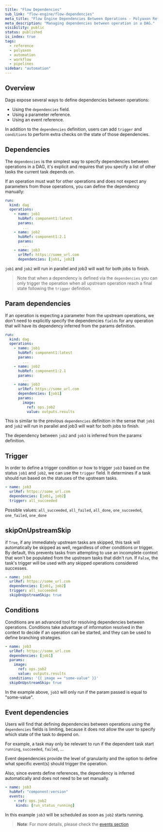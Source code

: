 ```yaml
---
title: "Flow Dependencies"
sub_link: "flow-engine/flow-dependencies"
meta_title: "Flow Engine Dependencies Between Operations - Polyaxon References"
meta_description: "Managing dependencies between operation in a DAG."
visibility: public
status: published
is_index: true
tags:
  - reference
  - polyaxon
  - automation
  - workflow
  - pipelines
sidebar: "automation"
---
```


## Overview

Dags expose several ways to define dependencies between operations:
 * Using the `dependencies` field.
 * Using a parameter reference.
 * Using an event reference.

In addition to the `dependencies` definition, users can add `trigger` and `conditions`
to perform extra checks on the state of those dependencies.

## Dependencies

The `dependencies` is the simplest way to specify dependencies between operations in a DAG, 
it's explicit and requires that you specify a list of other tasks the current task depends on.

If an operation must wait for other operations and does not expect
any parameters from those operations, you can define the dependency manually:

```yaml
run:
  kind: dag
  operations:
    - name: job1
      hubRef: component1:latest
      params:
        ...
    - name: job2
      hubRef: component1:2.1
      params:
        ...
    - name: job3
      urlRef: https://some_url.com
      dependencies: [job1, job2]
```

`job1` and `job2` will run in parallel and job3 will wait for both jobs to finish.

> Note that when a dependency is defined via the `dependencies` you can only trigger the operation 
when all upstream operation reach a final state following the `trigger` definition.

## Param dependencies

If an operation is expecting a parameter from the upstream operations,
we don't need to explicitly specify the dependencies `fields` for any operation that will have 
its dependency inferred from the params definition.

```yaml
run:
  kind: dag
  operations:
    - name: job1
      hubRef: component1:latest
      params:
        ...
    - name: job2
      hubRef: component1:2.1
      params:
        ...
    - name: job3
      urlRef: https://some_url.com
      dependencies: [job1]
      params:
        image:
          ref: ops.job2
          value: outputs.results
```

This is similar to the previous `dependencies` definition in the sense that
`job1` and `job2` will run in parallel and job3 will wait for both jobs to finish.

The dependency between `job2` and `job3` is inferred from the params definition.

## Trigger

In order to define a trigger condition or how to trigger `job3` based on the status `job1` and `job2`,
we can use the `trigger` field.
It determines if a task should run based on the statuses of the upstream tasks.

```yaml
- name: job3
  urlRef: https://some_url.com
  dependencies: [job1, job2]
  trigger: all_succeeded
```

Possible values: `all_succeeded`, `all_failed`, `all_done`, `one_succeeded`, `one_failed`, `one_done`

## skipOnUpstreamSkip

if `True`, if any immediately upstream tasks are skipped,
this task will automatically be skipped as well, regardless of other conditions or trigger.
By default, this prevents tasks from attempting to use an incomplete context
that won't be populated from the upstream tasks that didn't run.
If `False`, the task's trigger will be used with any skipped operations considered successes.

```yaml
- name: job3
  urlRef: https://some_url.com
  dependencies: [job1, job2]
  trigger: all_succeeded
  skipOnUpstreamSkip: true
```

## Conditions

Conditions are an advanced tool for resolving dependencies between operations.
Conditions take advantage of information resolved in the context to decide if an operation
can be started, and they can be used to define branching strategies.


```yaml
- name: job3
  urlRef: https://some_url.com
  dependencies: [job1]
  params:
    image:
      ref: ops.job2
      value: outputs.results
  conditions: '{{ image == "some-value" }}'
  skipOnUpstreamSkip: true
```

In the example above, `job3` will only run if the param passed is equal to "some-value".

## Event dependencies

Users will find that defining dependencies between operations using the `dependencies` fields is limiting, 
because it does not allow the user to specify which state of the task to depend on.

For example, a task may only be relevant to run if the dependent task start `running`, `succeeded`, `failed`, ...

Event dependencies provide the level of granularity and the option to define what specific event(s) should trigger the operation.

Also, since events define references, the dependency is inferred automatically and does not need to be set manually.

```yaml
- name: job3
  hubRef: "component:version"
  events:
    - ref: ops.job2
     kinds: [run_status_running]
``` 

In this example `job3` will be scheduled as soon as `job2` starts running.

> **Note**: For more details, please check the 
[events section](/docs/automation/events/specification/)
